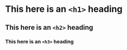# This here is an `<h1>` heading
## This here is an `<h2>` heading
### This here is an `<h3>` heading
